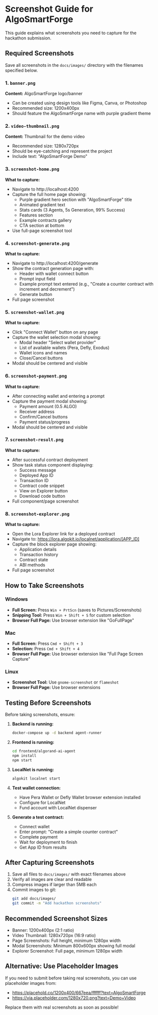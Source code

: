 # Screenshot Guide for AlgoSmartForge

This guide explains what screenshots you need to capture for the hackathon submission.

## Required Screenshots

Save all screenshots in the `docs/images/` directory with the filenames specified below.

### 1. `banner.png`
**Content:** AlgoSmartForge logo/banner
- Can be created using design tools like Figma, Canva, or Photoshop
- Recommended size: 1200x400px
- Should feature the AlgoSmartForge name with purple gradient theme

### 2. `video-thumbnail.png`
**Content:** Thumbnail for the demo video
- Recommended size: 1280x720px
- Should be eye-catching and represent the project
- Include text: "AlgoSmartForge Demo"

### 3. `screenshot-home.png`
**What to capture:**
- Navigate to http://localhost:4200
- Capture the full home page showing:
  - Purple gradient hero section with "AlgoSmartForge" title
  - Animated gradient text
  - Stats cards (3 Agents, 5s Generation, 99% Success)
  - Features section
  - Example contracts gallery
  - CTA section at bottom
- Use full-page screenshot tool

### 4. `screenshot-generate.png`
**What to capture:**
- Navigate to http://localhost:4200/generate
- Show the contract generation page with:
  - Header with wallet connect button
  - Prompt input field
  - Example prompt text entered (e.g., "Create a counter contract with increment and decrement")
  - Generate button
- Full page screenshot

### 5. `screenshot-wallet.png`
**What to capture:**
- Click "Connect Wallet" button on any page
- Capture the wallet selection modal showing:
  - Modal header "Select wallet provider"
  - List of available wallets (Pera, Defly, Exodus)
  - Wallet icons and names
  - Close/Cancel buttons
- Modal should be centered and visible

### 6. `screenshot-payment.png`
**What to capture:**
- After connecting wallet and entering a prompt
- Capture the payment modal showing:
  - Payment amount (0.5 ALGO)
  - Receiver address
  - Confirm/Cancel buttons
  - Payment status/progress
- Modal should be centered and visible

### 7. `screenshot-result.png`
**What to capture:**
- After successful contract deployment
- Show task status component displaying:
  - Success message
  - Deployed App ID
  - Transaction ID
  - Contract code snippet
  - View on Explorer button
  - Download code button
- Full component/page screenshot

### 8. `screenshot-explorer.png`
**What to capture:**
- Open the Lora Explorer link for a deployed contract
- Navigate to: https://lora.algokit.io/localnet/application/[APP_ID]
- Capture the block explorer page showing:
  - Application details
  - Transaction history
  - Contract state
  - ABI methods
- Full page screenshot

## How to Take Screenshots

### Windows
- **Full Screen:** Press `Win + PrtScn` (saves to Pictures/Screenshots)
- **Snipping Tool:** Press `Win + Shift + S` for custom selection
- **Browser Full Page:** Use browser extension like "GoFullPage"

### Mac
- **Full Screen:** Press `Cmd + Shift + 3`
- **Selection:** Press `Cmd + Shift + 4`
- **Browser Full Page:** Use browser extension like "Full Page Screen Capture"

### Linux
- **Screenshot Tool:** Use `gnome-screenshot` or `flameshot`
- **Browser Full Page:** Use browser extensions

## Testing Before Screenshots

Before taking screenshots, ensure:

1. **Backend is running:**
   ```bash
   docker-compose up -d backend agent-runner
   ```

2. **Frontend is running:**
   ```bash
   cd frontend/algorand-ai-agent
   npm install
   npm start
   ```

3. **LocalNet is running:**
   ```bash
   algokit localnet start
   ```

4. **Test wallet connection:**
   - Have Pera Wallet or Defly Wallet browser extension installed
   - Configure for LocalNet
   - Fund account with LocalNet dispenser

5. **Generate a test contract:**
   - Connect wallet
   - Enter prompt: "Create a simple counter contract"
   - Complete payment
   - Wait for deployment to finish
   - Get App ID from results

## After Capturing Screenshots

1. Save all files to `docs/images/` with exact filenames above
2. Verify all images are clear and readable
3. Compress images if larger than 5MB each
4. Commit images to git:
   ```bash
   git add docs/images/
   git commit -m "Add hackathon screenshots"
   ```

## Recommended Screenshot Sizes

- Banner: 1200x400px (2:1 ratio)
- Video Thumbnail: 1280x720px (16:9 ratio)
- Page Screenshots: Full height, minimum 1280px width
- Modal Screenshots: Minimum 800x600px showing full modal
- Explorer Screenshot: Full page, minimum 1280px width

## Alternative: Use Placeholder Images

If you need to submit before taking real screenshots, you can use placeholder images from:
- https://placehold.co/1200x400/667eea/ffffff?text=AlgoSmartForge
- https://via.placeholder.com/1280x720.png?text=Demo+Video

Replace them with real screenshots as soon as possible!
